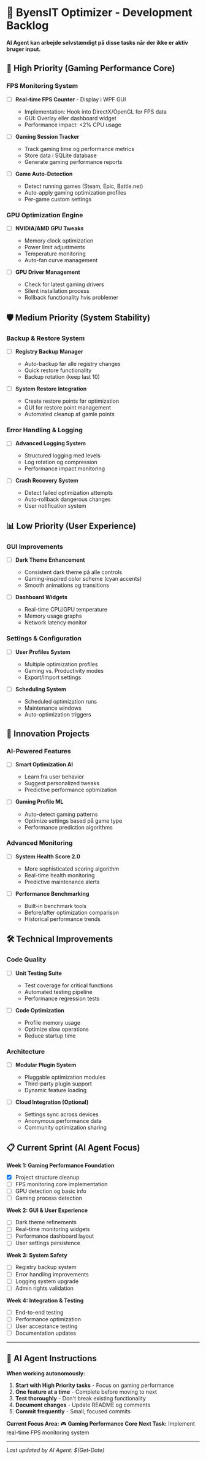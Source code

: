 # 🎯 ByensIT Optimizer - Development Backlog

**AI Agent kan arbejde selvstændigt på disse tasks når der ikke er aktiv bruger input.**

## 🚨 High Priority (Gaming Performance Core)

### FPS Monitoring System
- [ ] **Real-time FPS Counter** - Display i WPF GUI
  - Implementation: Hook into DirectX/OpenGL for FPS data
  - GUI: Overlay eller dashboard widget
  - Performance impact: <2% CPU usage

- [ ] **Gaming Session Tracker** 
  - Track gaming time og performance metrics
  - Store data i SQLite database
  - Generate gaming performance reports

- [ ] **Game Auto-Detection**
  - Detect running games (Steam, Epic, Battle.net)
  - Auto-apply gaming optimization profiles
  - Per-game custom settings

### GPU Optimization Engine
- [ ] **NVIDIA/AMD GPU Tweaks**
  - Memory clock optimization
  - Power limit adjustments  
  - Temperature monitoring
  - Auto-fan curve management

- [ ] **GPU Driver Management**
  - Check for latest gaming drivers
  - Silent installation process
  - Rollback functionality hvis problemer

## 🛡️ Medium Priority (System Stability)

### Backup & Restore System
- [ ] **Registry Backup Manager**
  - Auto-backup før alle registry changes
  - Quick restore functionality
  - Backup rotation (keep last 10)

- [ ] **System Restore Integration**
  - Create restore points før optimization
  - GUI for restore point management
  - Automated cleanup af gamle points

### Error Handling & Logging
- [ ] **Advanced Logging System**
  - Structured logging med levels
  - Log rotation og compression
  - Performance impact monitoring

- [ ] **Crash Recovery System**
  - Detect failed optimization attempts
  - Auto-rollback dangerous changes
  - User notification system

## 📊 Low Priority (User Experience)

### GUI Improvements
- [ ] **Dark Theme Enhancement**
  - Consistent dark theme på alle controls
  - Gaming-inspired color scheme (cyan accents)
  - Smooth animations og transitions

- [ ] **Dashboard Widgets**
  - Real-time CPU/GPU temperature
  - Memory usage graphs
  - Network latency monitor

### Settings & Configuration
- [ ] **User Profiles System**
  - Multiple optimization profiles
  - Gaming vs. Productivity modes
  - Export/import settings

- [ ] **Scheduling System**
  - Scheduled optimization runs
  - Maintenance windows
  - Auto-optimization triggers

## 🔧 Innovation Projects

### AI-Powered Features
- [ ] **Smart Optimization AI**
  - Learn fra user behavior
  - Suggest personalized tweaks
  - Predictive performance optimization

- [ ] **Gaming Profile ML**
  - Auto-detect gaming patterns
  - Optimize settings based på game type
  - Performance prediction algorithms

### Advanced Monitoring
- [ ] **System Health Score 2.0**
  - More sophisticated scoring algorithm
  - Real-time health monitoring
  - Predictive maintenance alerts

- [ ] **Performance Benchmarking**
  - Built-in benchmark tools
  - Before/after optimization comparison
  - Historical performance trends

## 🛠️ Technical Improvements

### Code Quality
- [ ] **Unit Testing Suite**
  - Test coverage for critical functions
  - Automated testing pipeline
  - Performance regression tests

- [ ] **Code Optimization**
  - Profile memory usage
  - Optimize slow operations
  - Reduce startup time

### Architecture
- [ ] **Modular Plugin System**
  - Pluggable optimization modules
  - Third-party plugin support
  - Dynamic feature loading

- [ ] **Cloud Integration (Optional)**
  - Settings sync across devices
  - Anonymous performance data
  - Community optimization sharing

## 📋 Current Sprint (AI Agent Focus)

**Week 1: Gaming Performance Foundation**
- [x] Project structure cleanup
- [ ] FPS monitoring core implementation  
- [ ] GPU detection og basic info
- [ ] Gaming process detection

**Week 2: GUI & User Experience**
- [ ] Dark theme refinements
- [ ] Real-time monitoring widgets
- [ ] Performance dashboard layout
- [ ] User settings persistence

**Week 3: System Safety**
- [ ] Registry backup system
- [ ] Error handling improvements
- [ ] Logging system upgrade
- [ ] Admin rights validation

**Week 4: Integration & Testing**
- [ ] End-to-end testing
- [ ] Performance optimization
- [ ] User acceptance testing
- [ ] Documentation updates

---

## 🎯 AI Agent Instructions

**When working autonomously:**

1. **Start with High Priority tasks** - Focus on gaming performance
2. **One feature at a time** - Complete before moving to next
3. **Test thoroughly** - Don't break existing functionality  
4. **Document changes** - Update README og comments
5. **Commit frequently** - Small, focused commits

**Current Focus Area:** 🎮 **Gaming Performance Core**
**Next Task:** Implement real-time FPS monitoring system

---
*Last updated by AI Agent: $(Get-Date)* 